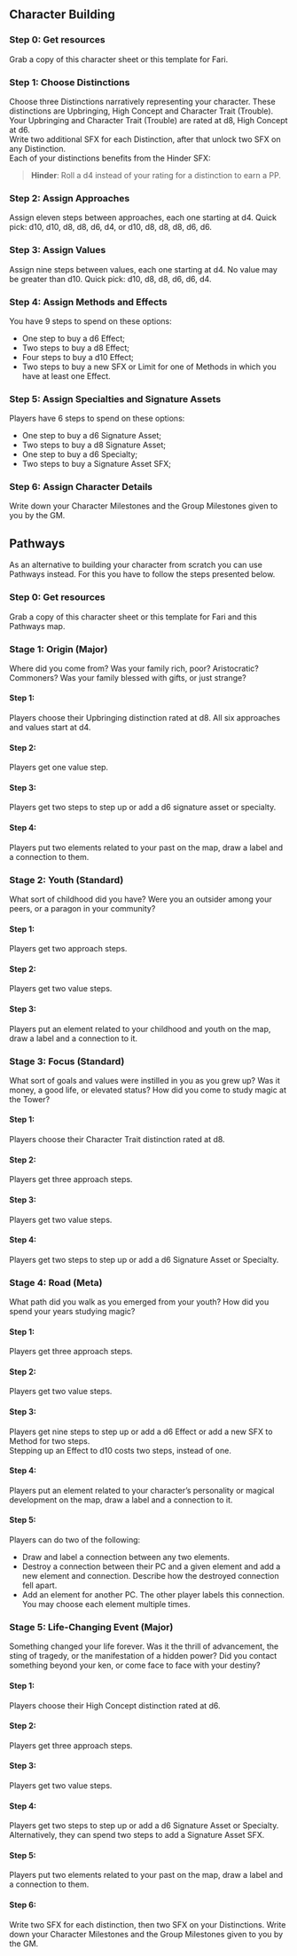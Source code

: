 ## Character Building

### Step 0: Get resources

Grab a copy of this character sheet or this template for Fari.

### Step 1: Choose Distinctions

Choose three Distinctions narratively representing your character. These distinctions are Upbringing, High Concept and Character Trait (Trouble). Your Upbringing and Character Trait (Trouble) are rated at d8, High Concept at d6.  
Write two additional SFX for each Distinction, after that unlock two SFX on any Distinction.  
Each of your distinctions benefits from the Hinder SFX:  
> **Hinder**: Roll a d4 instead of your rating for a distinction to earn a PP.

### Step 2: Assign Approaches

Assign eleven steps between approaches, each one starting at d4. Quick pick: d10, d10, d8, d8, d6, d4, or d10, d8, d8, d8, d6, d6.

### Step 3: Assign Values

Assign nine steps between values, each one starting at d4. No value may be greater than d10. Quick pick: d10, d8, d8, d6, d6, d4.

### Step 4: Assign Methods and Effects

You have 9 steps to spend on these options:
- One step to buy a d6 Effect;
- Two steps to buy a d8 Effect;
- Four steps to buy a d10 Effect;
- Two steps to buy a new SFX or Limit for one of Methods in which you have at least one Effect.

### Step 5: Assign Specialties and Signature Assets

Players have 6 steps to spend on these options:
- One step to buy a d6 Signature Asset;
- Two steps to buy a d8 Signature Asset;
- One step to buy a d6 Specialty;
- Two steps to buy a Signature Asset SFX;

### Step 6: Assign Character Details

Write down your Character Milestones and the Group Milestones given to you by the GM.

## Pathways

As an alternative to building your character from scratch you can use Pathways instead. For this you have to follow the steps presented below.

### Step 0: Get resources

Grab a copy of this character sheet or this template for Fari and this Pathways map.

### Stage 1: Origin (Major)

Where did you come from? Was your family rich, poor? Aristocratic? Commoners? Was your family blessed with gifts, or just strange?

#### Step 1:

Players choose their Upbringing distinction rated at d8. All six approaches and values start at d4.

#### Step 2:

Players get one value step.

#### Step 3:

Players get two steps to step up or add a d6 signature asset or specialty.

#### Step 4:

Players put two elements related to your past on the map, draw a label and a connection to them.

### Stage 2: Youth (Standard)

What sort of childhood did you have? Were you an outsider among your peers, or a paragon in your community?

#### Step 1:

Players get two approach steps.

#### Step 2:

Players get two value steps.

#### Step 3:

Players put an element related to your childhood and youth on the map, draw a label and a connection to it.

### Stage 3: Focus (Standard)

What sort of goals and values were instilled in you as you grew up? Was it money, a good life, or elevated status? How did you come to study magic at the Tower?

#### Step 1:
Players choose their Character Trait distinction rated at d8.

#### Step 2:

Players get three approach steps.

#### Step 3:

Players get two value steps.

#### Step 4:

Players get two steps to step up or add a d6 Signature Asset or Specialty.

### Stage 4: Road (Meta)

What path did you walk as you emerged from your youth? How did you spend your years studying magic?

#### Step 1:

Players get three approach steps.

#### Step 2:

Players get two value steps.

#### Step 3:

Players get nine steps to step up or add a d6 Effect or add a new SFX to Method for two steps.  
Stepping up an Effect to d10 costs two steps, instead of one.

#### Step 4:

Players put an element related to your character’s personality or magical development on the map, draw a label and a connection to it.

#### Step 5:

Players can do two of the following:
- Draw and label a connection between any two elements.
- Destroy a connection between their PC and a given element and add a new element and connection. Describe how the destroyed connection fell apart.
- Add an element for another PC. The other player labels this connection.
You may choose each element multiple times.

### Stage 5: Life-Changing Event (Major)

Something changed your life forever. Was it the thrill of advancement, the sting of tragedy, or the manifestation of a hidden power? Did you contact something beyond your ken, or come face to face with your destiny?

#### Step 1:

Players choose their High Concept distinction rated at d6.

#### Step 2:

Players get three approach steps.

#### Step 3:

Players get two value steps.

#### Step 4:

Players get two steps to step up or add a d6 Signature Asset or Specialty.  
Alternatively, they can spend two steps to add a Signature Asset SFX.

#### Step 5:

Players put two elements related to your past on the map, draw a label and a connection to them.

#### Step 6:

Write two SFX for each distinction, then two SFX on your Distinctions. Write down your Character Milestones and the Group Milestones given to you by the GM.